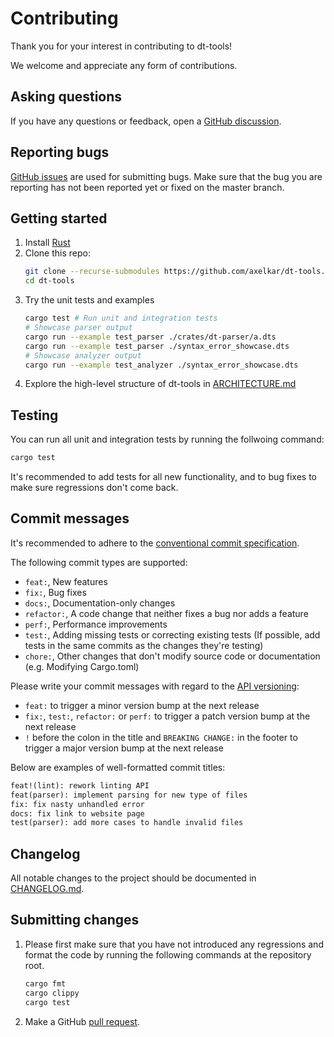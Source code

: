 # Contributing

Thank you for your interest in contributing to dt-tools!

We welcome and appreciate any form of contributions.

## Asking questions

If you have any questions or feedback, open a [GitHub discussion](https://github.com/axelkar/dt-tools/discussions).

## Reporting bugs

[GitHub issues](https://github.com/axelkar/dt-tools/issues) are used for
submitting bugs. Make sure that the bug you are reporting has not been reported
yet or fixed on the master branch.

## Getting started

1. Install [Rust](https://www.rust-lang.org/learn/get-started)
2. Clone this repo:
   ```sh
   git clone --recurse-submodules https://github.com/axelkar/dt-tools.git dt-tools
   cd dt-tools
   ```
3. Try the unit tests and examples
   ```sh
   cargo test # Run unit and integration tests
   # Showcase parser output
   cargo run --example test_parser ./crates/dt-parser/a.dts
   cargo run --example test_parser ./syntax_error_showcase.dts
   # Showcase analyzer output
   cargo run --example test_analyzer ./syntax_error_showcase.dts
   ```
4. Explore the high-level structure of dt-tools in [ARCHITECTURE.md](ARCHITECTURE.md)

## Testing

You can run all unit and integration tests by running the follwoing command:
```sh
cargo test
```

It's recommended to add tests for all new functionality, and to bug fixes to
make sure regressions don't come back.

## Commit messages

It's recommended to adhere to the [conventional commit specification](https://www.conventionalcommits.org/en/v1.0.0/).

The following commit types are supported:

- `feat:`, New features
- `fix:`, Bug fixes
- `docs:`, Documentation-only changes
- `refactor:`, A code change that neither fixes a bug nor adds a feature
- `perf:`, Performance improvements
- `test:`, Adding missing tests or correcting existing tests (If possible, add
  tests in the same commits as the changes they're testing) 
- `chore:`, Other changes that don't modify source code or documentation (e.g. Modifying Cargo.toml)

Please write your commit messages with regard to the [API versioning](https://doc.rust-lang.org/cargo/reference/semver.html):

- `feat:` to trigger a minor version bump at the next release
- `fix:`, `test:`, `refactor:` or `perf:` to trigger a patch version bump at the next release
- `!` before the colon in the title and `BREAKING CHANGE:` in the footer  to
  trigger a major version bump at the next release

Below are examples of well-formatted commit titles:

```txt
feat!(lint): rework linting API
feat(parser): implement parsing for new type of files
fix: fix nasty unhandled error
docs: fix link to website page
test(parser): add more cases to handle invalid files
```

## Changelog

All notable changes to the project should be documented in [CHANGELOG.md](CHANGELOG.md).

## Submitting changes

1. Please first make sure that you have not introduced any regressions and
   format the code by running the following commands at the repository root.
   ```sh
   cargo fmt
   cargo clippy
   cargo test
   ```
2. Make a GitHub [pull request](https://github.com/axelkar/dt-tools/pulls).
